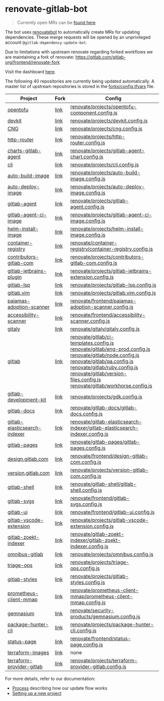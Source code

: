 # renovate-gitlab-bot

> Currently open MRs can be [found here](https://gitlab.com/dashboard/merge_requests?scope=all&utf8=%E2%9C%93&state=opened&author_username=gitlab-dependency-update-bot)

The bot uses [renovatebot](https://github.com/renovatebot/renovate) to
automatically create MRs for updating dependencies. These merge requests will be opened by an unprivileged account `@gitlab-dependency-update-bot`.

Due to limitations with upstream renovate regarding forked workflows we are maintaining a fork of renovate:
https://gitlab.com/gitlab-org/frontend/renovate-fork

Visit the dashboard [here](https://gitlab-org.gitlab.io/frontend/renovate-gitlab-bot/).

<!-- rep -->

The following 40 repositories are currently being updated automatically.
A master list of upstream repositories is stored in the [forks/config.tfvars](./forks/config.tfvars) file.

| Project                          | Fork                                      | Config                                                                                                                                                                                                                                                                                                                                                                                                                                                                                                                                                                                 |
| -------------------------------- | ----------------------------------------- | -------------------------------------------------------------------------------------------------------------------------------------------------------------------------------------------------------------------------------------------------------------------------------------------------------------------------------------------------------------------------------------------------------------------------------------------------------------------------------------------------------------------------------------------------------------------------------------- |
| [opentofu][]                     | [link][opentofu_fork]                     | [renovate/projects/opentofu-component.config.js](./[renovate/projects/opentofu-component.config.js])                                                                                                                                                                                                                                                                                                                                                                                                                                                                                   |
| [devkit][]                       | [link][devkit_fork]                       | [renovate/projects/devkit.config.js](./[renovate/projects/devkit.config.js])                                                                                                                                                                                                                                                                                                                                                                                                                                                                                                           |
| [CNG][]                          | [link][CNG_fork]                          | [renovate/projects/cng.config.js](./[renovate/projects/cng.config.js])                                                                                                                                                                                                                                                                                                                                                                                                                                                                                                                 |
| [http-router][]                  | [link][http-router_fork]                  | [renovate/projects/http-router.config.js](./[renovate/projects/http-router.config.js])                                                                                                                                                                                                                                                                                                                                                                                                                                                                                                 |
| [charts-gitlab-agent][]          | [link][charts-gitlab-agent_fork]          | [renovate/projects/gitlab-agent-chart.config.js](./[renovate/projects/gitlab-agent-chart.config.js])                                                                                                                                                                                                                                                                                                                                                                                                                                                                                   |
| [cli][]                          | [link][cli_fork]                          | [renovate/projects/cli.config.js](./[renovate/projects/cli.config.js])                                                                                                                                                                                                                                                                                                                                                                                                                                                                                                                 |
| [auto-build-image][]             | [link][auto-build-image_fork]             | [renovate/projects/auto-build-image.config.js](./[renovate/projects/auto-build-image.config.js])                                                                                                                                                                                                                                                                                                                                                                                                                                                                                       |
| [auto-deploy-image][]            | [link][auto-deploy-image_fork]            | [renovate/projects/auto-deploy-image.config.js](./[renovate/projects/auto-deploy-image.config.js])                                                                                                                                                                                                                                                                                                                                                                                                                                                                                     |
| [gitlab-agent][]                 | [link][gitlab-agent_fork]                 | [renovate/projects/gitlab-agent.config.js](./[renovate/projects/gitlab-agent.config.js])                                                                                                                                                                                                                                                                                                                                                                                                                                                                                               |
| [gitlab-agent-ci-image][]        | [link][gitlab-agent-ci-image_fork]        | [renovate/projects/gitlab-agent-ci-image.config.js](./[renovate/projects/gitlab-agent-ci-image.config.js])                                                                                                                                                                                                                                                                                                                                                                                                                                                                             |
| [helm-install-image][]           | [link][helm-install-image_fork]           | [renovate/projects/helm-install-image.config.js](./[renovate/projects/helm-install-image.config.js])                                                                                                                                                                                                                                                                                                                                                                                                                                                                                   |
| [container-registry][]           | [link][container-registry_fork]           | [renovate/container-registry/container-registry.config.js](./[renovate/container-registry/container-registry.config.js])                                                                                                                                                                                                                                                                                                                                                                                                                                                               |
| [contributors-gitlab-com][]      | [link][contributors-gitlab-com_fork]      | [renovate/projects/contributors-gitlab-com.config.js](./[renovate/projects/contributors-gitlab-com.config.js])                                                                                                                                                                                                                                                                                                                                                                                                                                                                         |
| [gitlab-jetbrains-plugin][]      | [link][gitlab-jetbrains-plugin_fork]      | [renovate/projects/gitlab-jetbrains-extension.config.js](./[renovate/projects/gitlab-jetbrains-extension.config.js])                                                                                                                                                                                                                                                                                                                                                                                                                                                                   |
| [gitlab-lsp][]                   | [link][gitlab-lsp_fork]                   | [renovate/projects/gitlab-lsp.config.js](./[renovate/projects/gitlab-lsp.config.js])                                                                                                                                                                                                                                                                                                                                                                                                                                                                                                   |
| [gitlab.vim][]                   | [link][gitlab.vim_fork]                   | [renovate/projects/gitlab.vim.config.js](./[renovate/projects/gitlab.vim.config.js])                                                                                                                                                                                                                                                                                                                                                                                                                                                                                                   |
| [pajamas-adoption-scanner][]     | [link][pajamas-adoption-scanner_fork]     | [renovate/frontend/pajamas-adoption-scanner.config.js](./[renovate/frontend/pajamas-adoption-scanner.config.js])                                                                                                                                                                                                                                                                                                                                                                                                                                                                       |
| [accessibility-scanner][]        | [link][accessibility-scanner_fork]        | [renovate/frontend/accessibility-scanner.config.js](./[renovate/frontend/accessibility-scanner.config.js])                                                                                                                                                                                                                                                                                                                                                                                                                                                                             |
| [gitaly][]                       | [link][gitaly_fork]                       | [renovate/gitaly/gitaly.config.js](./[renovate/gitaly/gitaly.config.js])                                                                                                                                                                                                                                                                                                                                                                                                                                                                                                               |
| [gitlab][]                       | [link][gitlab_fork]                       | [renovate/gitlab/ci-templates.config.js](./[renovate/gitlab/ci-templates.config.js]) <br/> [renovate/gitlab/eng-prod.config.js](./[renovate/gitlab/eng-prod.config.js]) <br/> [renovate/gitlab/node.config.js](./[renovate/gitlab/node.config.js]) <br/> [renovate/gitlab/qa.config.js](./[renovate/gitlab/qa.config.js]) <br/> [renovate/gitlab/ruby.config.js](./[renovate/gitlab/ruby.config.js]) <br/> [renovate/gitlab/version-files.config.js](./[renovate/gitlab/version-files.config.js]) <br/> [renovate/gitlab/workhorse.config.js](./[renovate/gitlab/workhorse.config.js]) |
| [gitlab-development-kit][]       | [link][gitlab-development-kit_fork]       | [renovate/projects/gdk.config.js](./[renovate/projects/gdk.config.js])                                                                                                                                                                                                                                                                                                                                                                                                                                                                                                                 |
| [gitlab-docs][]                  | [link][gitlab-docs_fork]                  | [renovate/gitlab-docs/gitlab-docs.config.js](./[renovate/gitlab-docs/gitlab-docs.config.js])                                                                                                                                                                                                                                                                                                                                                                                                                                                                                           |
| [gitlab-elasticsearch-indexer][] | [link][gitlab-elasticsearch-indexer_fork] | [renovate/gitlab-elasticsearch-indexer/gitlab-elasticsearch-indexer.config.js](./[renovate/gitlab-elasticsearch-indexer/gitlab-elasticsearch-indexer.config.js])                                                                                                                                                                                                                                                                                                                                                                                                                       |
| [gitlab-pages][]                 | [link][gitlab-pages_fork]                 | [renovate/gitlab-pages/gitlab-pages.config.js](./[renovate/gitlab-pages/gitlab-pages.config.js])                                                                                                                                                                                                                                                                                                                                                                                                                                                                                       |
| [design.gitlab.com][]            | [link][design.gitlab.com_fork]            | [renovate/frontend/design-gitlab-com.config.js](./[renovate/frontend/design-gitlab-com.config.js])                                                                                                                                                                                                                                                                                                                                                                                                                                                                                     |
| [version.gitlab.com][]           | [link][version.gitlab.com_fork]           | [renovate/projects/version-gitlab-com.config.js](./[renovate/projects/version-gitlab-com.config.js])                                                                                                                                                                                                                                                                                                                                                                                                                                                                                   |
| [gitlab-shell][]                 | [link][gitlab-shell_fork]                 | [renovate/gitlab-shell/gitlab-shell.config.js](./[renovate/gitlab-shell/gitlab-shell.config.js])                                                                                                                                                                                                                                                                                                                                                                                                                                                                                       |
| [gitlab-svgs][]                  | [link][gitlab-svgs_fork]                  | [renovate/frontend/gitlab-svgs.config.js](./[renovate/frontend/gitlab-svgs.config.js])                                                                                                                                                                                                                                                                                                                                                                                                                                                                                                 |
| [gitlab-ui][]                    | [link][gitlab-ui_fork]                    | [renovate/frontend/gitlab-ui.config.js](./[renovate/frontend/gitlab-ui.config.js])                                                                                                                                                                                                                                                                                                                                                                                                                                                                                                     |
| [gitlab-vscode-extension][]      | [link][gitlab-vscode-extension_fork]      | [renovate/projects/gitlab-vscode-extension.config.js](./[renovate/projects/gitlab-vscode-extension.config.js])                                                                                                                                                                                                                                                                                                                                                                                                                                                                         |
| [gitlab-zoekt-indexer][]         | [link][gitlab-zoekt-indexer_fork]         | [renovate/gitlab-zoekt-indexer/gitlab-zoekt-indexer.config.js](./[renovate/gitlab-zoekt-indexer/gitlab-zoekt-indexer.config.js])                                                                                                                                                                                                                                                                                                                                                                                                                                                       |
| [omnibus-gitlab][]               | [link][omnibus-gitlab_fork]               | [renovate/projects/omnibus.config.js](./[renovate/projects/omnibus.config.js])                                                                                                                                                                                                                                                                                                                                                                                                                                                                                                         |
| [triage-ops][]                   | [link][triage-ops_fork]                   | [renovate/projects/triage-ops.config.js](./[renovate/projects/triage-ops.config.js])                                                                                                                                                                                                                                                                                                                                                                                                                                                                                                   |
| [gitlab-styles][]                | [link][gitlab-styles_fork]                | [renovate/projects/gitlab-styles.config.js](./[renovate/projects/gitlab-styles.config.js])                                                                                                                                                                                                                                                                                                                                                                                                                                                                                             |
| [prometheus-client-mmap][]       | [link][prometheus-client-mmap_fork]       | [renovate/prometheus-client-mmap/prometheus-client-mmap.config.js](./[renovate/prometheus-client-mmap/prometheus-client-mmap.config.js])                                                                                                                                                                                                                                                                                                                                                                                                                                               |
| [gemnasium][]                    | [link][gemnasium_fork]                    | [renovate/security-products/gemnasium.config.js](./[renovate/security-products/gemnasium.config.js])                                                                                                                                                                                                                                                                                                                                                                                                                                                                                   |
| [package-hunter-cli][]           | [link][package-hunter-cli_fork]           | [renovate/projects/package-hunter-cli.config.js](./[renovate/projects/package-hunter-cli.config.js])                                                                                                                                                                                                                                                                                                                                                                                                                                                                                   |
| [status-page][]                  | [link][status-page_fork]                  | [renovate/frontend/status-page.config.js](./[renovate/frontend/status-page.config.js])                                                                                                                                                                                                                                                                                                                                                                                                                                                                                                 |
| [terraform-images][]             | [link][terraform-images_fork]             | none                                                                                                                                                                                                                                                                                                                                                                                                                                                                                                                                                                                   |
| [terraform-provider-gitlab][]    | [link][terraform-provider-gitlab_fork]    | [renovate/projects/terraform-provider-gitlab.config.js](./[renovate/projects/terraform-provider-gitlab.config.js])                                                                                                                                                                                                                                                                                                                                                                                                                                                                     |

[opentofu]: https://gitlab.com/components/opentofu
[opentofu_fork]: https://gitlab.com/gitlab-renovate-forks/opentofu
[devkit]: https://gitlab.com/gitlab-org/analytics-section/product-analytics/devkit
[devkit_fork]: https://gitlab.com/gitlab-renovate-forks/devkit
[CNG]: https://gitlab.com/gitlab-org/build/CNG
[CNG_fork]: https://gitlab.com/gitlab-renovate-forks/CNG
[http-router]: https://gitlab.com/gitlab-org/cells/http-router
[http-router_fork]: https://gitlab.com/gitlab-renovate-forks/http-router
[charts-gitlab-agent]: https://gitlab.com/gitlab-org/charts/gitlab-agent
[charts-gitlab-agent_fork]: https://gitlab.com/gitlab-renovate-forks/charts-gitlab-agent
[cli]: https://gitlab.com/gitlab-org/cli
[cli_fork]: https://gitlab.com/gitlab-renovate-forks/cli
[auto-build-image]: https://gitlab.com/gitlab-org/cluster-integration/auto-build-image
[auto-build-image_fork]: https://gitlab.com/gitlab-renovate-forks/auto-build-image
[auto-deploy-image]: https://gitlab.com/gitlab-org/cluster-integration/auto-deploy-image
[auto-deploy-image_fork]: https://gitlab.com/gitlab-renovate-forks/auto-deploy-image
[gitlab-agent]: https://gitlab.com/gitlab-org/cluster-integration/gitlab-agent
[gitlab-agent_fork]: https://gitlab.com/gitlab-renovate-forks/gitlab-agent
[gitlab-agent-ci-image]: https://gitlab.com/gitlab-org/cluster-integration/gitlab-agent-ci-image
[gitlab-agent-ci-image_fork]: https://gitlab.com/gitlab-renovate-forks/gitlab-agent-ci-image
[helm-install-image]: https://gitlab.com/gitlab-org/cluster-integration/helm-install-image
[helm-install-image_fork]: https://gitlab.com/gitlab-renovate-forks/helm-install-image
[container-registry]: https://gitlab.com/gitlab-org/container-registry
[container-registry_fork]: https://gitlab.com/gitlab-renovate-forks/container-registry
[contributors-gitlab-com]: https://gitlab.com/gitlab-org/developer-relations/contributor-success/contributors-gitlab-com
[contributors-gitlab-com_fork]: https://gitlab.com/gitlab-renovate-forks/contributors-gitlab-com
[gitlab-jetbrains-plugin]: https://gitlab.com/gitlab-org/editor-extensions/gitlab-jetbrains-plugin
[gitlab-jetbrains-plugin_fork]: https://gitlab.com/gitlab-renovate-forks/gitlab-jetbrains-plugin
[gitlab-lsp]: https://gitlab.com/gitlab-org/editor-extensions/gitlab-lsp
[gitlab-lsp_fork]: https://gitlab.com/gitlab-renovate-forks/gitlab-lsp
[gitlab.vim]: https://gitlab.com/gitlab-org/editor-extensions/gitlab.vim
[gitlab.vim_fork]: https://gitlab.com/gitlab-renovate-forks/gitlab.vim
[pajamas-adoption-scanner]: https://gitlab.com/gitlab-org/frontend/pajamas-adoption-scanner
[pajamas-adoption-scanner_fork]: https://gitlab.com/gitlab-renovate-forks/pajamas-adoption-scanner
[accessibility-scanner]: https://gitlab.com/gitlab-org/frontend/playground/accessibility-scanner
[accessibility-scanner_fork]: https://gitlab.com/gitlab-renovate-forks/accessibility-scanner
[gitaly]: https://gitlab.com/gitlab-org/gitaly
[gitaly_fork]: https://gitlab.com/gitlab-renovate-forks/gitaly
[gitlab]: https://gitlab.com/gitlab-org/gitlab
[gitlab_fork]: https://gitlab.com/gitlab-renovate-forks/gitlab
[gitlab-development-kit]: https://gitlab.com/gitlab-org/gitlab-development-kit
[gitlab-development-kit_fork]: https://gitlab.com/gitlab-renovate-forks/gitlab-development-kit
[gitlab-docs]: https://gitlab.com/gitlab-org/gitlab-docs
[gitlab-docs_fork]: https://gitlab.com/gitlab-renovate-forks/gitlab-docs
[gitlab-elasticsearch-indexer]: https://gitlab.com/gitlab-org/gitlab-elasticsearch-indexer
[gitlab-elasticsearch-indexer_fork]: https://gitlab.com/gitlab-renovate-forks/gitlab-elasticsearch-indexer
[gitlab-pages]: https://gitlab.com/gitlab-org/gitlab-pages
[gitlab-pages_fork]: https://gitlab.com/gitlab-renovate-forks/gitlab-pages
[design.gitlab.com]: https://gitlab.com/gitlab-org/gitlab-services/design.gitlab.com
[design.gitlab.com_fork]: https://gitlab.com/gitlab-renovate-forks/design.gitlab.com
[version.gitlab.com]: https://gitlab.com/gitlab-org/gitlab-services/version.gitlab.com
[version.gitlab.com_fork]: https://gitlab.com/gitlab-renovate-forks/version.gitlab.com
[gitlab-shell]: https://gitlab.com/gitlab-org/gitlab-shell
[gitlab-shell_fork]: https://gitlab.com/gitlab-renovate-forks/gitlab-shell
[gitlab-svgs]: https://gitlab.com/gitlab-org/gitlab-svgs
[gitlab-svgs_fork]: https://gitlab.com/gitlab-renovate-forks/gitlab-svgs
[gitlab-ui]: https://gitlab.com/gitlab-org/gitlab-ui
[gitlab-ui_fork]: https://gitlab.com/gitlab-renovate-forks/gitlab-ui
[gitlab-vscode-extension]: https://gitlab.com/gitlab-org/gitlab-vscode-extension
[gitlab-vscode-extension_fork]: https://gitlab.com/gitlab-renovate-forks/gitlab-vscode-extension
[gitlab-zoekt-indexer]: https://gitlab.com/gitlab-org/gitlab-zoekt-indexer
[gitlab-zoekt-indexer_fork]: https://gitlab.com/gitlab-renovate-forks/gitlab-zoekt-indexer
[omnibus-gitlab]: https://gitlab.com/gitlab-org/omnibus-gitlab
[omnibus-gitlab_fork]: https://gitlab.com/gitlab-renovate-forks/omnibus-gitlab
[triage-ops]: https://gitlab.com/gitlab-org/quality/triage-ops
[triage-ops_fork]: https://gitlab.com/gitlab-renovate-forks/triage-ops
[gitlab-styles]: https://gitlab.com/gitlab-org/ruby/gems/gitlab-styles
[gitlab-styles_fork]: https://gitlab.com/gitlab-renovate-forks/gitlab-styles
[prometheus-client-mmap]: https://gitlab.com/gitlab-org/ruby/gems/prometheus-client-mmap
[prometheus-client-mmap_fork]: https://gitlab.com/gitlab-renovate-forks/prometheus-client-mmap
[gemnasium]: https://gitlab.com/gitlab-org/security-products/analyzers/gemnasium
[gemnasium_fork]: https://gitlab.com/gitlab-renovate-forks/gemnasium
[package-hunter-cli]: https://gitlab.com/gitlab-org/security-products/package-hunter-cli
[package-hunter-cli_fork]: https://gitlab.com/gitlab-renovate-forks/package-hunter-cli
[status-page]: https://gitlab.com/gitlab-org/status-page
[status-page_fork]: https://gitlab.com/gitlab-renovate-forks/status-page
[terraform-images]: https://gitlab.com/gitlab-org/terraform-images
[terraform-images_fork]: https://gitlab.com/gitlab-renovate-forks/terraform-images
[terraform-provider-gitlab]: https://gitlab.com/gitlab-org/terraform-provider-gitlab
[terraform-provider-gitlab_fork]: https://gitlab.com/gitlab-renovate-forks/terraform-provider-gitlab

<!-- rep -->

For more details, refer to our documentation:

- [Process](./docs/process.md) describing how our update flow works
- [Setting up a new project](./docs/setting-up-a-new-project.md)
